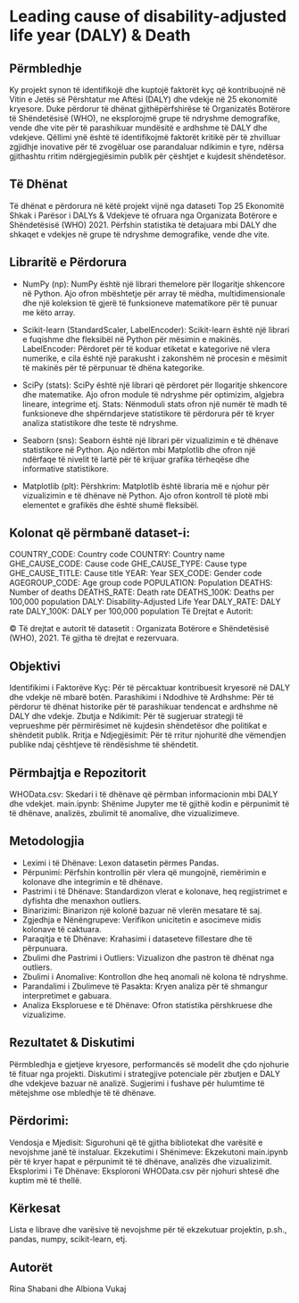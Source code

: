 # Leading cause of disability-adjusted life year (DALY) & Death

## Përmbledhje
Ky projekt synon të identifikojë dhe kuptojë faktorët kyç që kontribuojnë në Vitin e Jetës së Përshtatur me Aftësi (DALY) dhe vdekje në 25 ekonomitë kryesore. Duke përdorur të dhënat gjithëpërfshirëse të Organizatës Botërore të Shëndetësisë (WHO), ne eksplorojmë grupe të ndryshme demografike, vende dhe vite për të parashikuar mundësitë e ardhshme të DALY dhe vdekjeve. Qëllimi ynë është të identifikojmë faktorët kritikë për të zhvilluar zgjidhje inovative për të zvogëluar ose parandaluar ndikimin e tyre, ndërsa gjithashtu rritim ndërgjegjësimin publik për çështjet e kujdesit shëndetësor.

## Të Dhënat
Të dhënat e përdorura në këtë projekt vijnë nga dataseti Top 25 Ekonomitë Shkak i Parësor i DALYs & Vdekjeve të ofruara nga Organizata Botërore e Shëndetësisë (WHO) 2021. Përfshin statistika të detajuara mbi DALY dhe shkaqet e vdekjes në grupe të ndryshme demografike, vende dhe vite.

## Libraritë e Përdorura

* NumPy (np):
NumPy është një librari themelore për llogaritje shkencore në Python. Ajo ofron mbështetje për array të mëdha,
multidimensionale dhe një koleksion të gjerë të funksioneve matematikore për të punuar me këto array.

* Scikit-learn (StandardScaler, LabelEncoder):
Scikit-learn është një librari e fuqishme dhe fleksibël në Python për mësimin e makinës.
LabelEncoder: Përdoret për të koduar etiketat e kategorive në vlera numerike, 
e cila është një parakusht i zakonshëm në procesin e mësimit të makinës për të përpunuar të dhëna kategorike.

* SciPy (stats):
SciPy është një librari që përdoret për llogaritje shkencore dhe matematike. Ajo ofron module të ndryshme për optimizim,
algjebra lineare, integrime etj.
Stats: Nënmoduli stats ofron një numër të madh të funksioneve dhe shpërndarjeve statistikore të përdorura për të kryer analiza statistikore dhe teste të ndryshme.

* Seaborn (sns):
Seaborn është një librari për vizualizimin e të dhënave statistikore në Python. Ajo ndërton mbi Matplotlib 
dhe ofron një ndërfaqe të nivelit të lartë për të krijuar grafika tërheqëse dhe informative statistikore.

* Matplotlib (plt):
Përshkrim: Matplotlib është libraria më e njohur për vizualizimin e të dhënave në Python.
Ajo ofron kontroll të plotë mbi elementet e grafikës dhe është shumë fleksibël.

## Kolonat që përmbanë dataset-i:

COUNTRY_CODE: Country code
COUNTRY: Country name
GHE_CAUSE_CODE: Cause code
GHE_CAUSE_TYPE: Cause type
GHE_CAUSE_TITLE: Cause title
YEAR: Year
SEX_CODE: Gender code
AGEGROUP_CODE: Age group code
POPULATION: Population
DEATHS: Number of deaths
DEATHS_RATE: Death rate
DEATHS_100K: Deaths per 100,000 population
DALY: Disability-Adjusted Life Year
DALY_RATE: DALY rate
DALY_100K: DALY per 100,000 population
Të Drejtat e Autorit:

© Të drejtat e autorit të datasetit : Organizata Botërore e Shëndetësisë (WHO), 2021. Të gjitha të drejtat e rezervuara.

## Objektivi
Identifikimi i Faktorëve Kyç: Për të përcaktuar kontribuesit kryesorë në DALY dhe vdekje në mbarë botën.
Parashikimi i Ndodhive të Ardhshme: Për të përdorur të dhënat historike për të parashikuar tendencat e ardhshme në DALY dhe vdekje.
Zbutja e Ndikimit: Për të sugjeruar strategji të veprueshme për përmirësimet në kujdesin shëndetësor dhe politikat e shëndetit publik.
Rritja e Ndjegjësimit: Për të rritur njohuritë dhe vëmendjen publike ndaj çështjeve të rëndësishme të shëndetit.

## Përmbajtja e Repozitorit
WHOData.csv: Skedari i të dhënave që përmban informacionin mbi DALY dhe vdekjet.
main.ipynb: Shënime Jupyter me të gjithë kodin e përpunimit të të dhënave, analizës, zbulimit të anomalive, dhe vizualizimeve.

## Metodologjia
- Leximi i të Dhënave: Lexon datasetin përmes Pandas.
- Përpunimi: Përfshin kontrollin për vlera që mungojnë, riemërimin e kolonave dhe integrimin e të dhënave.
- Pastrimi i të Dhënave: Standardizon vlerat e kolonave, heq regjistrimet e dyfishta dhe menaxhon outliers.
- Binarizimi: Binarizon një kolonë bazuar në vlerën mesatare të saj.
- Zgjedhja e Nënëngrupeve: Verifikon unicitetin e asocimeve midis kolonave të caktuara.
- Paraqitja e të Dhënave: Krahasimi i dataseteve fillestare dhe të përpunuara.
- Zbulimi dhe Pastrimi i Outliers: Vizualizon dhe pastron të dhënat nga outliers.
- Zbulimi i Anomalive: Kontrollon dhe heq anomali në kolona të ndryshme.
- Parandalimi i Zbulimeve të Pasakta: Kryen analiza për të shmangur interpretimet e gabuara.
- Analiza Eksploruese e të Dhënave: Ofron statistika përshkruese dhe vizualizime.

## Rezultatet & Diskutimi
Përmbledhja e gjetjeve kryesore, performancës së modelit dhe çdo njohurie të fituar nga projekti.
Diskutimi i strategjive potenciale për zbutjen e DALY dhe vdekjeve bazuar në analizë.
Sugjerimi i fushave për hulumtime të mëtejshme ose mbledhje të të dhënave.

## Përdorimi:
Vendosja e Mjedisit: Sigurohuni që të gjitha bibliotekat dhe varësitë e nevojshme janë të instaluar.
Ekzekutimi i Shënimeve: Ekzekutoni main.ipynb për të kryer hapat e përpunimit të të dhënave, analizës dhe vizualizimit.
Eksplorimi i Të Dhënave: Eksploroni WHOData.csv për njohuri shtesë dhe kuptim më të thellë.

## Kërkesat
Lista e librave dhe varësive të nevojshme për të ekzekutuar projektin, p.sh., pandas, numpy, scikit-learn, etj.

## Autorët
Rina Shabani dhe Albiona Vukaj
